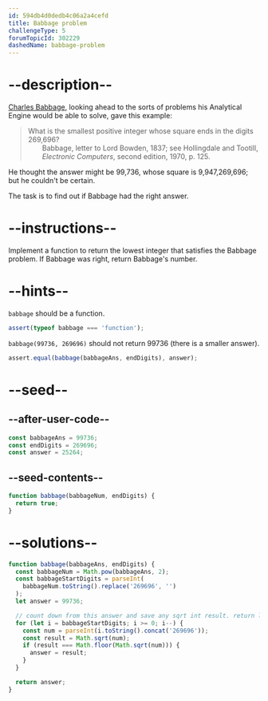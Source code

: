 ```yaml
---
id: 594db4d0dedb4c06a2a4cefd
title: Babbage problem
challengeType: 5
forumTopicId: 302229
dashedName: babbage-problem
---
```


# --description--

[Charles Babbage](https://en.wikipedia.org/wiki/Charles_Babbage 'wp: Charles_Babbage'), looking ahead to the sorts of problems his Analytical Engine would be able to solve, gave this example:

<blockquote>
  What is the smallest positive integer whose square ends in the digits 269,696?
  <footer style='margin-left: 2em;'>Babbage, letter to Lord Bowden, 1837; see Hollingdale and Tootill, <i>Electronic Computers</i>, second edition, 1970, p. 125.</footer>
</blockquote>

He thought the answer might be 99,736, whose square is 9,947,269,696; but he couldn't be certain.

The task is to find out if Babbage had the right answer.

# --instructions--

Implement a function to return the lowest integer that satisfies the Babbage problem. If Babbage was right, return Babbage's number.

# --hints--

`babbage` should be a function.

```js
assert(typeof babbage === 'function');
```

`babbage(99736, 269696)` should not return 99736 (there is a smaller answer).

```js
assert.equal(babbage(babbageAns, endDigits), answer);
```

# --seed--

## --after-user-code--

```js
const babbageAns = 99736;
const endDigits = 269696;
const answer = 25264;
```

## --seed-contents--

```js
function babbage(babbageNum, endDigits) {
  return true;
}
```

# --solutions--

```js
function babbage(babbageAns, endDigits) {
  const babbageNum = Math.pow(babbageAns, 2);
  const babbageStartDigits = parseInt(
    babbageNum.toString().replace('269696', '')
  );
  let answer = 99736;

  // count down from this answer and save any sqrt int result. return lowest one
  for (let i = babbageStartDigits; i >= 0; i--) {
    const num = parseInt(i.toString().concat('269696'));
    const result = Math.sqrt(num);
    if (result === Math.floor(Math.sqrt(num))) {
      answer = result;
    }
  }

  return answer;
}
```
